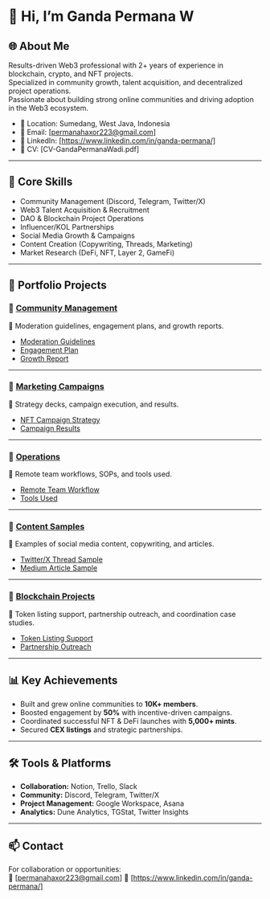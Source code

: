 # 👋 Hi, I’m Ganda Permana W

## 🌐 About Me

Results-driven Web3 professional with 2+ years of experience in blockchain, crypto, and NFT projects.  
Specialized in community growth, talent acquisition, and decentralized project operations.  
Passionate about building strong online communities and driving adoption in the Web3 ecosystem.  

- 📍 Location: Sumedang, West Java, Indonesia  
- 📧 Email: [permanahaxor223@gmail.com]
- 💼 LinkedIn: [https://www.linkedin.com/in/ganda-permana/]
- 📄 CV: [CV-GandaPermanaWadi.pdf]

---

## 🚀 Core Skills

- Community Management (Discord, Telegram, Twitter/X)  
- Web3 Talent Acquisition & Recruitment  
- DAO & Blockchain Project Operations  
- Influencer/KOL Partnerships  
- Social Media Growth & Campaigns  
- Content Creation (Copywriting, Threads, Marketing)  
- Market Research (DeFi, NFT, Layer 2, GameFi)  

---

## 📂 Portfolio Projects

### 🔹 [Community Management](./community-management)

📌 Moderation guidelines, engagement plans, and growth reports.

- [Moderation Guidelines](./community-management/moderation-guidelines.md)  
- [Engagement Plan](./community-management/engagement-plan.md)  
- [Growth Report](./community-management/growth-report.md)  

---

### 🔹 [Marketing Campaigns](./marketing-campaigns)

📌 Strategy decks, campaign execution, and results.

- [NFT Campaign Strategy](./marketing-campaigns/campaign-strategy-nft.md)  
- [Campaign Results](./marketing-campaigns/results-campaign-nft.md)  

---

### 🔹 [Operations](./operations)

📌 Remote team workflows, SOPs, and tools used.

- [Remote Team Workflow](./operations/workflow-remote-teams.md)  
- [Tools Used](./operations/tools-used.md)  

---

### 🔹 [Content Samples](./content-samples)

📌 Examples of social media content, copywriting, and articles.

- [Twitter/X Thread Sample](./content-samples/twitter-thread-sample.md)
- [Medium Article Sample](./content-samples/medium-article-sample.md)  

---

### 🔹 [Blockchain Projects](./blockchain-projects)

📌 Token listing support, partnership outreach, and coordination case studies.  

- [Token Listing Support](./blockchain-projects/token-listing-support.md)  
- [Partnership Outreach](./blockchain-projects/partnership-outreach.md)  

---

## 📊 Key Achievements

- Built and grew online communities to **10K+ members**.  
- Boosted engagement by **50%** with incentive-driven campaigns.  
- Coordinated successful NFT & DeFi launches with **5,000+ mints**.  
- Secured **CEX listings** and strategic partnerships.  

---

## 🛠 Tools & Platforms

- **Collaboration:** Notion, Trello, Slack  
- **Community:** Discord, Telegram, Twitter/X  
- **Project Management:** Google Workspace, Asana  
- **Analytics:** Dune Analytics, TGStat, Twitter Insights  

---

## 📫 Contact

For collaboration or opportunities:  
📧 [permanahaxor223@gmail.com]
🔗 [https://www.linkedin.com/in/ganda-permana/]
